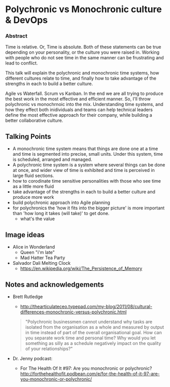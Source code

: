 # Polychronic vs Monochronic culture & DevOps

### Abstract
Time is relative. Or, Time is absolute. Both of these statements can be true depending on your personality, or the culture you were raised in. Working with people who do not see time in the same manner can be frustrating and lead to conflict. 

This talk will explain the polychronic and monochronic time systems, how different cultures relate to time, and finally how to take advantage of the strengths in each to build a better culture. 

Agile vs Waterfall. Scrum vs Kanban. In the end we are all trying to produce the best work in the most effective and efficient manner. So, I'll throw polychronic vs monochrnoic into the mix. Understanding time systems, and how they effect both inidividuals and teams can help technical leaders define the most effective approach for their company, while building a better collaborative culture. 


## Talking Points

* A monochronic time system means that things are done one at a time and time is segmented into precise, small units. Under this system, time is scheduled, arranged and managed.
* A polychronic time system is a system where several things can be done at once, and wider view of time is exhibited and time is perceived in large fluid sections.
* how to corodinate time sensitive personalities with those who see time as a little more fluid
* take advantage of the strengths in each to build a better culture and produce more work
* build polychronic approach into Agile planning
* for polychronics the 'how it fits into the bigger picture' is more important than 'how long it takes (will take)' to get done.
	* what's the value


## Image ideas
* Alice in Wonderland
	* Queen "i'm late"
	* Mad Hatter Tea Party
* Salvador Dali Melting Clock
	* https://en.wikipedia.org/wiki/The_Persistence_of_Memory



## Notes and acknowledgements
* Brett Rutledge
	* http://thearticulateceo.typepad.com/my-blog/2011/08/cultural-differences-monochronic-versus-polychronic.html
	> "Polychronic businessmen cannot understand why tasks are isolated from the organisation as a whole and measured by output in time instead of part of the overall organisational goal. How can you separate work time and personal time? Why would you let something as silly as a schedule negatively impact on the quality of your relationships?"

* Dr. Jenny podcast:
	* For The Health Of It #97: Are you monochronic or polychronic? http://forthehealthofit.podbean.com/e/for-the-health-of-it-97-are-you-monochronic-or-polychronic/
